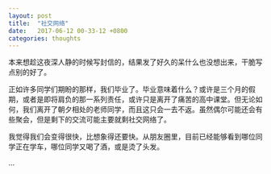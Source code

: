 ```yaml
---
layout: post
title:  "社交网络"
date:   2017-06-12 00-33-12 +0800
categories: thoughts
---
```


本来想趁这夜深人静的时候写封信的，结果发了好久的呆什么也没想出来，干脆写点别的好了。

正如许多同学们期盼的那样，我们毕业了。毕业意味着什么？或许是三个月的假期，或者是即将肩负的那一系列责任，或许只是离开了痛苦的高中课堂。但无论如何，我们离开了朝夕相处的老师同学，而且这只会一去不返。虽然偶尔可能还会有些聚会，但是剩下的交流可能主要就剩社交网络了。

我觉得我们会变得很快，比想象得还要快。从朋友圈里，目前已经能够看到哪位同学正在学车，哪位同学又喝了酒，或是烫了头发。

$\ldots$
